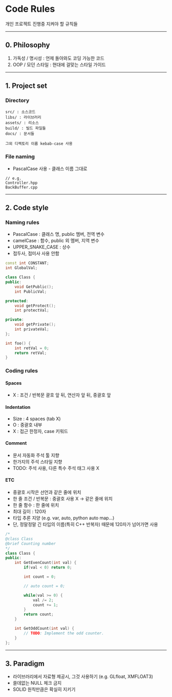 # Code Rules
개인 프로젝트 진행중 지켜야 할 규칙들

---

## 0. Philosophy
1. 가독성 / 명시성 : 언제 돌아와도 코딩 가능한 코드
2. OOP / 모던 스타일 : 현대에 걸맞는 스타일 가이드

---

## 1. Project set

### Directory

```
src/ : 소스코드
libs/ : 라이브러리
assets/ : 리소스
build/ : 빌드 파일들
docs/ : 문서들

그외 디렉토리 이름 kebab-case 사용
```

### File naming
* PascalCase 사용 - 클래스 이름 그대로

```
// e.g.
Controller.hpp
BackBuffer.cpp
```

---

## 2. Code style

### Naming rules
* PascalCase : 클래스 명, public 멤버, 전역 변수
* camelCase : 함수, public 외 멤버, 지역 변수
* UPPER_SNAKE_CASE : 상수
* 접두사, 접미사 사용 안함

```cpp
const int CONSTANT;
int GlobalVal;

class Class {
public:
    void GetPublic();
    int PublicVal;

protected:
    void getProtect();
    int protectVal;

private:
    void getPrivate();
    int privateVal;
};

int foo() {
    int retVal = 0;
    return retVal;
}
```

### Coding rules

#### Spaces
* X : 조건 / 반복문 괄호 앞 뒤, 연산자 앞 뒤, 중괄호 앞

#### Indentation
* Size : 4 spaces (tab X)
* O : 중괄호 내부
* X : 접근 한정자, case 키워드

#### Comment
* 문서 자동화 주석 툴 지향
* 한가지의 주석 스타일 지향
* TODO: 주석 사용, 다른 특수 주석 태그 사용 X

#### ETC
* 중괄호 시작은 선언과 같은 줄에 위치
* 한 줄 조건 / 반복문 : 중괄호 사용 X -> 같은 줄에 위치
* 한 줄 함수 : 한 줄에 위치
* 최대 길이 : 120자
* 타입 추론 지양 (e.g. var, auto, python auto map...)
* 단, 정말정말 긴 타입의 이름(특히 C++ 반복자) 때문에 120자가 넘어가면 사용

```cpp
/*
@class Class
@brief Counting number
*/ 
class Class {
public:
    int GetEvenCount(int val) {
        if(val < 0) return 0;

        int count = 0;

        // auto count = 0;

        while(val >= 0) {
            val /= 2;
            count += 1;
        }
        return count;
    }

    int GetOddCount(int val) {
        // TODO: Implement the odd counter.
    }
};
```
---

## 3. Paradigm
* 라이브러리에서 자료형 제공시, 그것 사용하기 (e.g. GLfloat, XMFLOAT3)
* 쓸데없는 NULL 체크 금지
* SOLID 원칙만큼은 확실히 지키기
